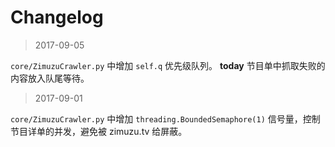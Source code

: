 # Changelog

> 2017-09-05

`core/ZimuzuCrawler.py` 中增加 `self.q` 优先级队列。 **today** 节目单中抓取失败的内容放入队尾等待。

> 2017-09-01

`core/ZimuzuCrawler.py` 中增加 `threading.BoundedSemaphore(1)` 信号量，控制节目详单的并发，避免被 zimuzu.tv 给屏蔽。

